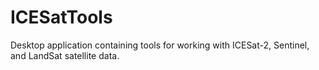 # ICESatTools
Desktop application containing tools for working with ICESat-2, Sentinel, and LandSat satellite data.
